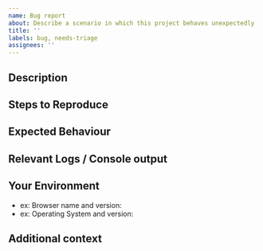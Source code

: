 ```yaml
---
name: Bug report
about: Describe a scenario in which this project behaves unexpectedly
title: ''
labels: bug, needs-triage
assignees: ''
---
```


[note]: # ' ^^ Provide a general summary of the issue in the title above. ^^ '

## Description

[note]: # " Describe the problem you're encountering. "
[tip]: # ' Do NOT give us access or passwords to your New Relic account or API keys! '

## Steps to Reproduce

[note]: # ' Please be as specific as possible. '

## Expected Behaviour

[note]: # ' Tell us what you expected to happen. '

## Relevant Logs / Console output

[note]: # ' Please provide specifics of the local error logs, Browser Dev Tools console, etc. if appropriate and possible. '

## Your Environment

[tip]: # ' Include as many relevant details about your environment as possible. '

- ex: Browser name and version:
- ex: Operating System and version:

## Additional context

[tip]: # ' Add any other context about the problem here. '
